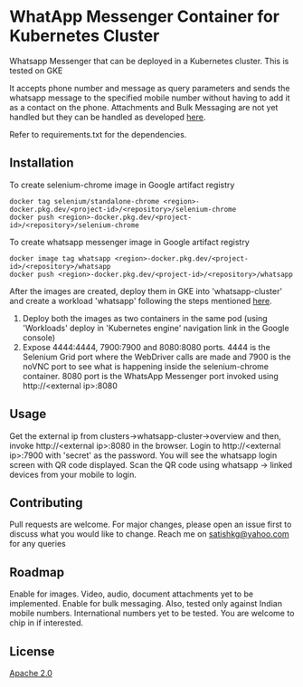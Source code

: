 # WhatApp Messenger Container for Kubernetes Cluster
Whatsapp Messenger that can be deployed in a Kubernetes cluster. This is tested on GKE

It accepts phone number and message as query parameters and sends the whatsapp message to the specified mobile number without having to add it as a contact on the phone. Attachments and Bulk Messaging are not yet handled but they can be handled as developed [here](https://github.com/kgsatish/whatsapp-direct-bulk/).

Refer to requirements.txt for the dependencies.
 
## Installation

To create selenium-chrome image in Google artifact registry
```docker pull selenium/standalone-chrome
docker tag selenium/standalone-chrome <region>-docker.pkg.dev/<project-id>/<repository>/selenium-chrome
docker push <region>-docker.pkg.dev/<project-id>/<repository>/selenium-chrome
```
To create whatsapp messenger image in Google artifact registry
```docker build . --tag whatsapp:latest
docker image tag whatsapp <region>-docker.pkg.dev/<project-id>/<repository>/whatsapp
docker push <region>-docker.pkg.dev/<project-id>/<repository>/whatsapp
```

After the images are created, deploy them in GKE into 'whatsapp-cluster' and create a workload 'whatsapp' following the steps mentioned [here](https://cloud.google.com/kubernetes-engine/docs/tutorials/hello-app).
1. Deploy both the images as two containers in the same pod (using 'Workloads' deploy in 'Kubernetes engine' navigation link in the Google console)
2. Expose 4444:4444, 7900:7900 and 8080:8080 ports. 4444 is the Selenium Grid port where the WebDriver calls are made and 7900 is the noVNC port to see what is happening inside the selenium-chrome container. 8080 port is the WhatsApp Messenger port invoked using http://\<external ip\>:8080

## Usage
Get the external ip from clusters->whatsapp-cluster->overview and then, invoke http://\<external ip\>:8080 in the browser. Login to http://\<external ip\>:7900 with 'secret' as the password. You will see the whatsapp login screen with QR code displayed. Scan the QR code using whatsapp -> linked devices from your mobile to login.  

## Contributing
Pull requests are welcome. For major changes, please open an issue first to discuss what you would like to change. Reach me on satishkg@yahoo.com for any queries

## Roadmap
Enable for images. Video, audio, document attachments yet to be implemented. Enable for bulk messaging. Also, tested only against Indian mobile numbers. International numbers yet to be tested. You are welcome to chip in if interested.

## License
[Apache 2.0](https://www.apache.org/licenses/LICENSE-2.0)
